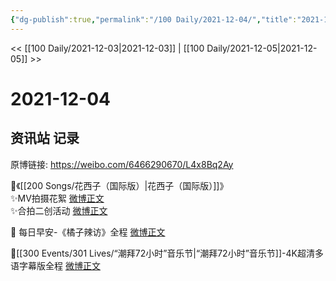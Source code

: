 ```yaml
---
{"dg-publish":true,"permalink":"/100 Daily/2021-12-04/","title":"2021-12-04","created":"2022-12-23T10:58:04.000+08:00","updated":"2023-02-26T00:50:15.000+08:00"}
---
```



<< [[100 Daily/2021-12-03\|2021-12-03]] | [[100 Daily/2021-12-05\|2021-12-05]] >>

# 2021-12-04

## 资讯站 记录

原博链接: https://weibo.com/6466290670/L4x8Bq2Ay

🌟《[[200 Songs/花西子（国际版）\|花西子（国际版）]]》  
✨MV拍摄花絮 [微博正文](https://weibo.com/detail/4710747819476256)  
✨合拍二创活动 [微博正文](https://weibo.com/detail/4710637273613073)

🌟 每日早安-《橘子辣访》全程 [微博正文](https://weibo.com/detail/4710602720675310)

🌟[[300 Events/301 Lives/“潮拜72小时”音乐节\|“潮拜72小时”音乐节]]-4K超清多语字幕版全程 [微博正文](https://weibo.com/detail/4710805121010591)
